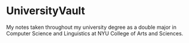 # UniversityVault
My notes taken throughout my university degree as a double major in Computer Science and Linguistics at NYU College of Arts and Sciences. 
